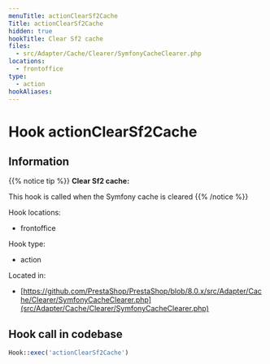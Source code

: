```yaml
---
menuTitle: actionClearSf2Cache
Title: actionClearSf2Cache
hidden: true
hookTitle: Clear Sf2 cache
files:
  - src/Adapter/Cache/Clearer/SymfonyCacheClearer.php
locations:
  - frontoffice
type:
  - action
hookAliases:
---
```


# Hook actionClearSf2Cache

## Information

{{% notice tip %}}
**Clear Sf2 cache:** 

This hook is called when the Symfony cache is cleared
{{% /notice %}}

Hook locations: 
  - frontoffice

Hook type: 
  - action

Located in: 
  - [https://github.com/PrestaShop/PrestaShop/blob/8.0.x/src/Adapter/Cache/Clearer/SymfonyCacheClearer.php](src/Adapter/Cache/Clearer/SymfonyCacheClearer.php)

## Hook call in codebase

```php
Hook::exec('actionClearSf2Cache')
```